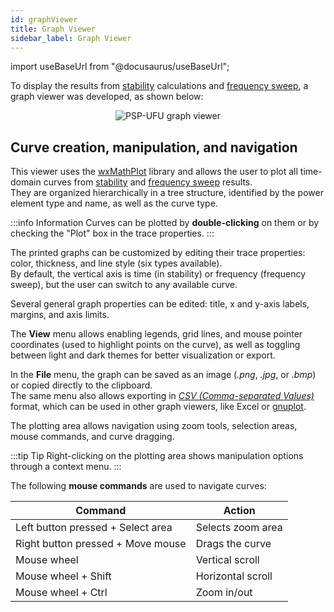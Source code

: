 ```yaml
---
id: graphViewer
title: Graph Viewer
sidebar_label: Graph Viewer
---
```

import useBaseUrl from "@docusaurus/useBaseUrl";

<link rel="stylesheet" href={useBaseUrl("katex/katex.min.css")} />

To display the results from [stability](stability) calculations and [frequency sweep](harmonics), a graph viewer was developed, as shown below:

<div><center><img src={useBaseUrl("images/graphViewer.png")} alt="PSP-UFU graph viewer" title="PSP-UFU graph viewer" /></center></div>

## Curve creation, manipulation, and navigation
This viewer uses the [wxMathPlot](https://wxmathplot.sourceforge.io/) library and allows the user to plot all time-domain curves from [stability](stability) and [frequency sweep](harmonics) results.  
They are organized hierarchically in a tree structure, identified by the power element type and name, as well as the curve type.

:::info Information
Curves can be plotted by **double-clicking** on them or by checking the "Plot" box in the trace properties.
:::

The printed graphs can be customized by editing their trace properties: color, thickness, and line style (six types available).  
By default, the vertical axis is time (in stability) or frequency (frequency sweep), but the user can switch to any available curve.

Several general graph properties can be edited: title, x and y-axis labels, margins, and axis limits.

The **View** menu allows enabling legends, grid lines, and mouse pointer coordinates (used to highlight points on the curve), as well as toggling between light and dark themes for better visualization or export.

In the **File** menu, the graph can be saved as an image (*.png*, *.jpg*, or *.bmp*) or copied directly to the clipboard.  
The same menu also allows exporting in *[CSV (Comma-separated Values)](https://en.wikipedia.org/wiki/Comma-separated_values)* format, which can be used in other graph viewers, like Excel or [gnuplot](http://www.gnuplot.info/).

The plotting area allows navigation using zoom tools, selection areas, mouse commands, and curve dragging.

:::tip Tip
Right-clicking on the plotting area shows manipulation options through a context menu.
:::

The following **mouse commands** are used to navigate curves:

|Command|Action|
|-------|------|
|Left button pressed + Select area|Selects zoom area|
|Right button pressed + Move mouse|Drags the curve|
|Mouse wheel|Vertical scroll|
|Mouse wheel + Shift|Horizontal scroll|
|Mouse wheel + Ctrl|Zoom in/out|

